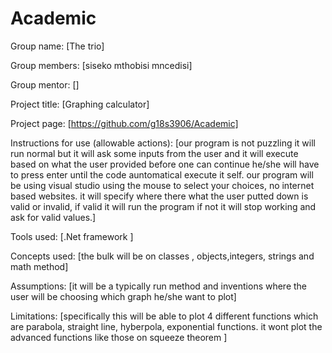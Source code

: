 # Academic
Group name: [The trio]

Group members: [siseko mthobisi mncedisi]

Group mentor: []

Project title: [Graphing calculator]

Project page: [https://github.com/g18s3906/Academic]

Instructions for use (allowable actions): [our program is not puzzling it will run normal but it will ask some inputs from the user and it will execute based on what the user provided before one can continue he/she will have to press enter until the code auntomatical execute it self. our program will be using visual studio using the mouse to select your choices, no internet based websites. it will specify where there what the user putted down is valid or invalid, if valid it will run the program if not it will stop working and ask for valid  values.]

Tools used: [.Net framework ]

Concepts used: [the bulk will be on classes , objects,integers, strings and math method]

Assumptions: [it will be a typically run method and inventions where the user will be choosing which graph he/she want to plot]

Limitations: [specifically this will be able to plot 4 different functions which are parabola, straight line, hyberpola, exponential functions. it wont plot the advanced functions like those on squeeze theorem ]

